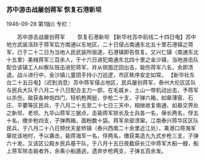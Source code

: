 ### 苏中游击战屡创蒋军  恢复石港新坝

1946-09-28
第1版()
专栏：

　　苏中游击战屡创蒋军
　　恢复石港新坝
    【新华社苏中前线二十四日电】苏中地方武装活跃于蒋军后方南通以东地区，二十日侵占南通东北五十里石港镇之蒋军，已于二十二日为当地人民武装所驱逐，石港镇即告恢复。又兴仁镇（南通东北十五里）美械蒋军三百余人，于十六日进犯南通东北四十里之金沙镇，当地游击队配合该镇工人纠察队阻击进犯蒋军，并从侧面迂回出击，毙伤蒋军八名，余即溃退。战斗进行中，金沙镇儿童团手持小刀巡逻，市区秩序安定如常。
    【新华社东台二十五日电】（迟到消息）苏中蒋军侵占地区，民兵屡创蒋军，泰州大伦区区队与民兵大队于八月二十八日配合主力一部，在毛戚乡、土山一带机动出击，予蒋军以杀伤，敌获各种炮四门，轻机枪两挺，步枪二十支，子弹六箱，如皋薄窑、石庄、平要等区民兵，于八月二十五至二十七日三天中，相继收复南通、如皋交界处之新坝、老坝、九华山蒋军三据点，击毙蒋军排长及士兵各一名，保长两名，俘五十名，缴步枪四支，子弹两箱，面粉数十袋。蒋军余部溃窜。江南泰兴蒋华区区队民兵，于八月二十八日预伏天星桥镇（泰兴西南二十余里近江处），乘港口蒋海军窜扰该地时，予以袭击，毙蒋海军一名，俘两名，缴获美造九九式步枪三支，子弹六十发。又该区公殿乡民兵基干队，于八月十五日夜截获长江中蒋军大船一艘，船上蒋军除击毙者外，余乘小船遁逃，遗弃步枪两支，子弹五百余发。
